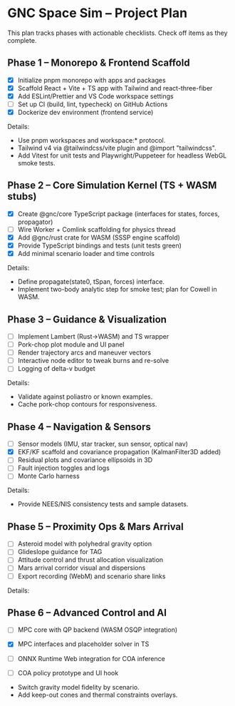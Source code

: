 # GNC Space Sim – Project Plan

This plan tracks phases with actionable checklists. Check off items as they complete.

## Phase 1 – Monorepo & Frontend Scaffold

- [x] Initialize pnpm monorepo with apps and packages
- [x] Scaffold React + Vite + TS app with Tailwind and react-three-fiber
- [x] Add ESLint/Prettier and VS Code workspace settings
- [ ] Set up CI (build, lint, typecheck) on GitHub Actions
- [x] Dockerize dev environment (frontend service)

Details:

- Use pnpm workspaces and workspace:* protocol.
- Tailwind v4 via @tailwindcss/vite plugin and @import "tailwindcss".
- Add Vitest for unit tests and Playwright/Puppeteer for headless WebGL smoke tests.

## Phase 2 – Core Simulation Kernel (TS + WASM stubs)

- [x] Create @gnc/core TypeScript package (interfaces for states, forces, propagator)
- [ ] Wire Worker + Comlink scaffolding for physics thread
- [x] Add @gnc/rust crate for WASM (SSSP engine scaffold)
- [x] Provide TypeScript bindings and tests (unit tests green)
- [x] Add minimal scenario loader and time controls

Details:

- Define propagate(state0, tSpan, forces) interface.
- Implement two-body analytic step for smoke test; plan for Cowell in WASM.

## Phase 3 – Guidance & Visualization

- [ ] Implement Lambert (Rust->WASM) and TS wrapper
- [ ] Pork-chop plot module and UI panel
- [ ] Render trajectory arcs and maneuver vectors
- [ ] Interactive node editor to tweak burns and re-solve
- [ ] Logging of delta-v budget

Details:

- Validate against poliastro or known examples.
- Cache pork-chop contours for responsiveness.

## Phase 4 – Navigation & Sensors

- [ ] Sensor models (IMU, star tracker, sun sensor, optical nav)
- [x] EKF/KF scaffold and covariance propagation (KalmanFilter3D added)
- [ ] Residual plots and covariance ellipsoids in 3D
- [ ] Fault injection toggles and logs
- [ ] Monte Carlo harness

Details:

- Provide NEES/NIS consistency tests and sample datasets.

## Phase 5 – Proximity Ops & Mars Arrival

- [ ] Asteroid model with polyhedral gravity option
- [ ] Glideslope guidance for TAG
- [ ] Attitude control and thrust allocation visualization
- [ ] Mars arrival corridor visual and dispersions
- [ ] Export recording (WebM) and scenario share links

Details:
## Phase 6 – Advanced Control and AI

- [ ] MPC core with QP backend (WASM OSQP integration)
- [x] MPC interfaces and placeholder solver in TS
- [ ] ONNX Runtime Web integration for COA inference
- [ ] COA policy prototype and UI hook


- Switch gravity model fidelity by scenario.
- Add keep-out cones and thermal constraints overlays.
